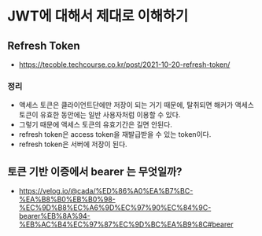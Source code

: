 # JWT에 대해서 제대로 이해하기

## Refresh Token
- https://tecoble.techcourse.co.kr/post/2021-10-20-refresh-token/
### 정리
- 액세스 토큰은 클라이언트단에만 저장이 되는 거기 때문에, 탈취되면 해커가 액세스 토큰이 유효한 동안에는 일반 사용자처럼 이용할 수 있다.
- 그렇기 때문에 액세스 토큰의 유효기간은 길면 안된다.
- refresh token은 access token을 재발급받을 수 있는 token이다. 
- refresh token은 서버에 저장이 된다.

## 토큰 기반 이증에서 bearer 는 무엇일까?
- https://velog.io/@cada/%ED%86%A0%EA%B7%BC-%EA%B8%B0%EB%B0%98-%EC%9D%B8%EC%A6%9D%EC%97%90%EC%84%9C-bearer%EB%8A%94-%EB%AC%B4%EC%97%87%EC%9D%BC%EA%B9%8C#bearer
